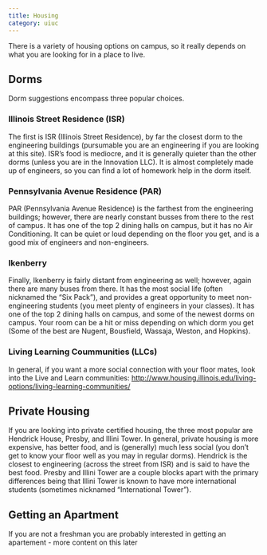 ```yaml
---
title: Housing
category: uiuc
---
```


There is a variety of housing options on campus, so it really depends on what you are looking for in a place to live. 

## Dorms
Dorm suggestions encompass three popular choices. 

### Illinois Street Residence (ISR)
The first is ISR (Illinois Street Residence), by far the closest dorm to the engineering buildings 
(pursumable you are an engineering if you are looking at this site). ISR’s food is mediocre, and it is generally 
quieter than the other dorms (unless you are in the Innovation LLC). It is almost completely made 
up of engineers, so you can find a lot of homework help in the dorm itself. 

### Pennsylvania Avenue Residence (PAR)
PAR (Pennsylvania Avenue Residence) is the farthest from the engineering buildings; however, there are nearly constant busses 
from there to the rest of campus. It has one of the top 2 dining halls on campus, but it has no Air Conditioning. 
It can be quiet or loud depending on the floor you get, and is a good mix of engineers and non-engineers. 

### Ikenberry
Finally, Ikenberry is fairly distant from engineering as well; however, again there are many buses from there.
It has the most social life (often nicknamed the “Six Pack”), and provides a great opportunity to meet 
non-engineering students (you meet plenty of engineers in your classes). It has one of the top 2 dining halls on campus, and
some of the newest dorms on campus. Your room can be a hit or miss depending on which dorm you get 
(Some of the best are Nugent, Bousfield, Wassaja, Weston, and Hopkins). 

### Living Learning Coummunities (LLCs)
In general, if you want a more social connection with your floor mates, look into the Live and Learn communities: 
http://www.housing.illinois.edu/living-options/living-learning-communities/

## Private Housing 
If you are looking into private certified housing, the three most popular are Hendrick House, 
Presby, and Illini Tower. In general, private housing is more expensive, has better food, and 
is (generally) much less social (you don’t get to know your floor well as you may in regular dorms). 
Hendrick is the closest to engineering (across the street from ISR) and is said to have the best food. 
Presby and Illini Tower are a couple blocks apart with the primary differences being that Illini Tower 
is known to have more international students (sometimes nicknamed “International Tower”).

## Getting an Apartment
If you are not a freshman you are probably interested in getting an apartement - more content on this later 
